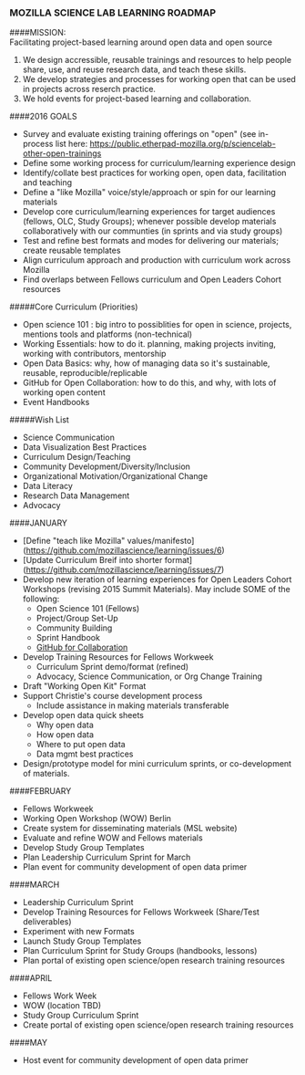 ### MOZILLA SCIENCE LAB LEARNING ROADMAP

####MISSION:  
Facilitating project-based learning around open data and open source  
1. We design accressible, reusable trainings and resources to help people share, use, and reuse research data, and teach these skills.  
2. We develop strategies and processes for working open that can be used in projects across reserch practice.  
3. We hold events for project-based learning and collaboration.

####2016 GOALS
* Survey and evaluate existing training offerings on "open" (see in-process list here: <https://public.etherpad-mozilla.org/p/sciencelab-other-open-trainings>
* Define some working process for curriculum/learning experience design
* Identify/collate best practices for working open, open data, facilitation and teaching
* Define a "like Mozilla" voice/style/approach or spin for our learning materials
* Develop core curriculum/learning experiences for target audiences (fellows, OLC, Study Groups); whenever possible develop materials collaboratively with our communties (in sprints and via study groups)
* Test and refine best formats and modes for delivering our materials; create reusable templates
* Align curriculum approach and production with curriculum work across Mozilla
* Find overlaps between Fellows curriculum and Open Leaders Cohort resources

#####Core Curriculum (Priorities)
* Open science 101 : big intro to possiblities for open in science, projects, mentions tools and platforms (non-technical)
* Working Essentials: how to do it. planning, making projects inviting, working with contributors, mentorship
* Open Data Basics: why, how of managing data so it's sustainable, reusable, reproducible/replicable
* GitHub for Open Collaboration: how to do this, and why, with lots of working open content 
* Event Handbooks

#####Wish List
* Science Communication
* Data Visualization Best Practices
* Curriculum Design/Teaching
* Community Development/Diversity/Inclusion
* Organizational Motivation/Organizational Change
* Data Literacy
* Research Data Management
* Advocacy

####JANUARY
* [Define "teach like Mozilla" values/manifesto] (https://github.com/mozillascience/learning/issues/6)
* [Update Curriculum Breif into shorter format] (https://github.com/mozillascience/learning/issues/7)
* Develop new iteration of learning experiences for Open Leaders Cohort Workshops (revising 2015 Summit Materials). May include SOME of the following: 
  * Open Science 101 (Fellows)
  * Project/Group Set-Up
  * Community Building
  * Sprint Handbook
  * [GitHub for Collaboration](https://github.com/mozillascience/learning/issues/8)
* Develop Training Resources for Fellows Workweek
  * Curriculum Sprint demo/format (refined)
  * Advocacy, Science Communication, or Org Change Training
* Draft "Working Open Kit" Format
* Support Christie's course development process
  * Include assistance in making materials transferable
* Develop open data quick sheets 
  * Why open data
  * How open data
  * Where to put open data
  * Data mgmt best practices
* Design/prototype model for mini curriculum sprints, or co-development of materials.
  
####FEBRUARY
* Fellows Workweek
* Working Open Workshop (WOW) Berlin
* Create system for disseminating materials (MSL website)
* Evaluate and refine WOW and Fellows materials
* Develop Study Group Templates
* Plan Leadership Curriculum Sprint for March
* Plan event for community development of open data primer

####MARCH
* Leadership Curriculum Sprint
* Develop Training Resources for Fellows Workweek (Share/Test deliverables)
* Experiment with new Formats
* Launch Study Group Templates
* Plan Curriculum Sprint for Study Groups (handbooks, lessons)
* Plan portal of existing open science/open research training resources

####APRIL
* Fellows Work Week
* WOW (location TBD)
* Study Group Curriculum Sprint
* Create portal of existing open science/open research training resources

####MAY
* Host event for community development of open data primer
